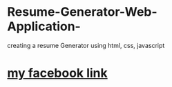 # Resume-Generator-Web-Application-
creating a resume Generator using html, css, javascript
# [my facebook link ](https://www.facebook.com/profile.php?id=61552533831488)
